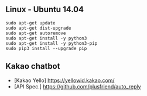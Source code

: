 ## Linux - Ubuntu 14.04

```
sudo apt-get update
sudo apt-get dist-upgrade
sudo apt-get autoremove
sudo apt-get install -y python3
sudo apt-get install -y python3-pip
sudo pip3 install --upgrade pip
```

## Kakao chatbot
- [Kakao Yello] https://yellowid.kakao.com/
- [API Spec.] https://github.com/plusfriend/auto_reply


